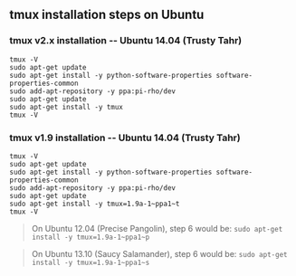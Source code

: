 ## tmux installation steps on Ubuntu

### tmux v2.x installation -- Ubuntu 14.04 (Trusty Tahr)
```shell
tmux -V
sudo apt-get update
sudo apt-get install -y python-software-properties software-properties-common
sudo add-apt-repository -y ppa:pi-rho/dev
sudo apt-get update
sudo apt-get install -y tmux
tmux -V
```

### tmux v1.9 installation -- Ubuntu 14.04 (Trusty Tahr)
```shell
tmux -V
sudo apt-get update
sudo apt-get install -y python-software-properties software-properties-common
sudo add-apt-repository -y ppa:pi-rho/dev
sudo apt-get update
sudo apt-get install -y tmux=1.9a-1~ppa1~t
tmux -V
```

> On Ubuntu 12.04 (Precise Pangolin), step 6 would be: `sudo apt-get install -y tmux=1.9a-1~ppa1~p`

> On Ubuntu 13.10 (Saucy Salamander), step 6 would be: `sudo apt-get install -y tmux=1.9a-1~ppa1~s`
